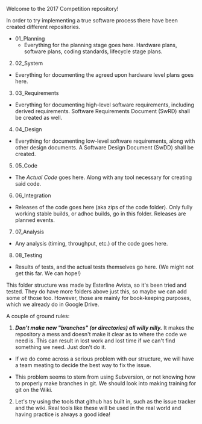 Welcome to the 2017 Competition repository!

In order to try implementing a true software process there have been created different repositories. 

* 01_Planning 
  * Everything for the planning stage goes here. Hardware plans, software plans, coding standards, lifecycle stage plans. 
2. 02_System
  * Everything for documenting the agreed upon hardware level plans goes here.
3. 03_Requirements
  * Everything for documenting high-level software requirements, including derived requirements. Software Requirements Document (SwRD) shall be created as well.
4. 04_Design
  * Everything for documenting low-level software requirements, along with other design documents. A Software Design Document (SwDD) shall be created.
5. 05_Code
  * The *Actual Code* goes here. Along with any tool necessary for creating said code. 
6. 06_Integration
  * Releases of the code goes here (aka zips of the code folder). Only fully working stable builds, or adhoc builds, go in this folder. Releases are planned events. 
7. 07_Analysis
  * Any analysis (timing, throughput, etc.) of the code goes here. 
8. 08_Testing
  * Results of tests, and the actual tests themselves go here. (We might not get this far. We can hope!)

This folder structure was made by Esterline Avista, so it's been tried and tested. They do have more folders above just this, so maybe we can add some of those too. However, those are mainly for book-keeping purposes, which we already do in Google Drive.

A couple of ground rules: 

1. ***Don't make new "branches" (or directories) all willy nilly.*** It makes the repository a mess and doesn't make it clear as to where the code we need is. This can result in lost work and lost time if we can't find something we need. Just don't do it. 
  * If we do come across a serious problem with our structure, we will have a team meating to decide the best way to fix the issue. 
   
  * This problem seems to stem from using Subversion, or not knowing how to properly make branches in git. We should look into making training for git on the Wiki.

2. Let's try using the tools that github has built in, such as the issue tracker and the wiki. Real tools like these will be used in the real world and having practice is always a good idea!

